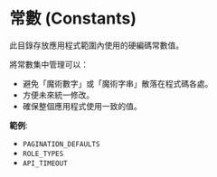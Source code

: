 # 常數 (Constants)

此目錄存放應用程式範圍內使用的硬編碼常數值。

將常數集中管理可以：

- 避免「魔術數字」或「魔術字串」散落在程式碼各處。
- 方便未來統一修改。
- 確保整個應用程式使用一致的值。

**範例**:

- `PAGINATION_DEFAULTS`
- `ROLE_TYPES`
- `API_TIMEOUT`
